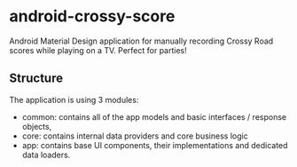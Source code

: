 # android-crossy-score
Android Material Design application for manually recording Crossy Road scores while playing on a TV. 
Perfect for parties!

## Structure
The application is using 3 modules: 
- common: contains all of the app models and basic interfaces / response objects,
- core: contains internal data providers and core business logic
- app: contains base UI components, their implementations and dedicated data loaders.

